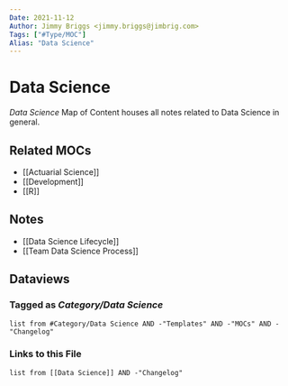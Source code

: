 ```yaml
---
Date: 2021-11-12
Author: Jimmy Briggs <jimmy.briggs@jimbrig.com>
Tags: ["#Type/MOC"]
Alias: "Data Science"
---
```


# Data Science

*Data Science* Map of Content houses all notes related to Data Science in general.

## Related MOCs

- [[Actuarial Science]]
- [[Development]]
- [[R]]

## Notes

- [[Data Science Lifecycle]]
- [[Team Data Science Process]]

## Dataviews

### Tagged as *Category/Data Science*

```dataview
list from #Category/Data Science AND -"Templates" AND -"MOCs" AND -"Changelog"
```

### Links to this File

```dataview
list from [[Data Science]] AND -"Changelog"
```